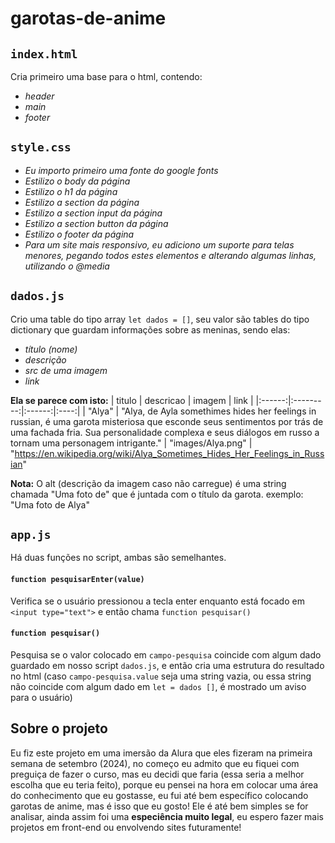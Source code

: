 # garotas-de-anime #

## `index.html` ##

Cria primeiro uma base para o html, contendo:
* *header*
* *main*
* *footer*

## `style.css` ##

* *Eu importo primeiro uma fonte do google fonts*
* *Estilizo o body da página*
* *Estilizo o h1 da página*
* *Estilizo a section da página*
* *Estilizo a section input da página*
* *Estilizo a section button da página*
* *Estilizo o footer da página*
* *Para um site mais responsivo, eu adiciono um suporte para telas menores, pegando todos estes elementos e alterando algumas linhas, utilizando o @media*

## `dados.js` ##
Crio uma table do tipo array `let dados = []`, seu valor são tables do tipo dictionary que guardam informações sobre as meninas, sendo elas:
* *título (nome)*
* *descrição*
* *src de uma imagem*
* *link*

**Ela se parece com isto:**
| titulo | descricao | imagem | link |
|:------:|:---------:|:------:|:----:|
| "Alya" | "Alya, de Ayla somethimes hides her feelings in russian, é uma garota misteriosa que esconde seus sentimentos por trás de uma fachada fria. Sua personalidade complexa e seus diálogos em russo a tornam uma personagem intrigante." | "images/Alya.png" | "https://en.wikipedia.org/wiki/Alya_Sometimes_Hides_Her_Feelings_in_Russian"

**Nota:** O alt (descrição da imagem caso não carregue) é uma string chamada "Uma foto de" que é juntada com o título da garota.
exemplo: "Uma foto de Alya"

## `app.js` ##
Há duas funções no script, ambas são semelhantes. 

#### `function pesquisarEnter(value) ` ####
Verifica se o usuário pressionou a tecla enter enquanto está focado em `<input type="text">` e então chama `function pesquisar()`

#### `function pesquisar()` ####
Pesquisa se o valor colocado em `campo-pesquisa` coincide com algum dado guardado em nosso script `dados.js`, e então cria uma estrutura do resultado no html (caso `campo-pesquisa.value` seja uma string vazia, ou essa string não coincide com algum dado em `let = dados []`, é mostrado um aviso para o usuário)

## **Sobre o projeto** ##
Eu fiz este projeto em uma imersão da Alura que eles fizeram na primeira semana de setembro (2024), no começo eu admito que eu fiquei com preguiça de fazer o curso, mas eu decidi que faria (essa seria a melhor escolha que eu teria feito), porque eu pensei na hora em colocar uma área do conhecimento que eu gostasse, eu fui até bem específico colocando garotas de anime, mas é isso que eu gosto! Ele é até bem simples se for analisar, ainda assim foi uma **especiência muito legal**, eu espero fazer mais projetos em front-end ou envolvendo sites futuramente!
